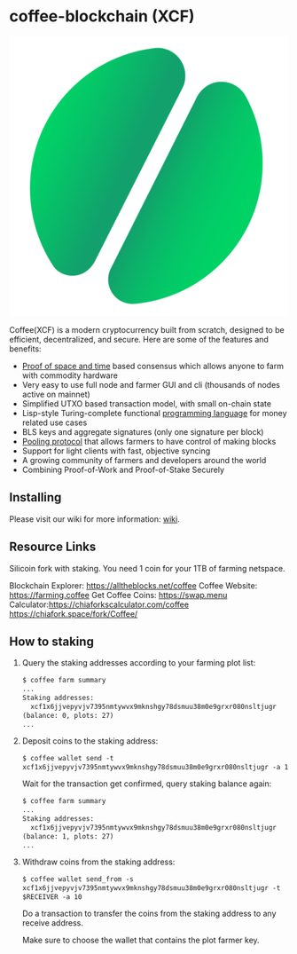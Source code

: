 # coffee-blockchain (XCF)

![IMG_4734](https://github.com/coffee-network/coffee-blockchain-gui/raw/main/src/assets/img/coffee_circle.png)

Coffee(XCF) is a modern cryptocurrency built from scratch, designed to be efficient, decentralized, and secure. Here are some of the features and benefits:
* [Proof of space and time](https://docs.google.com/document/d/1tmRIb7lgi4QfKkNaxuKOBHRmwbVlGL4f7EsBDr_5xZE/edit) based consensus which allows anyone to farm with commodity hardware
* Very easy to use full node and farmer GUI and cli (thousands of nodes active on mainnet)
* Simplified UTXO based transaction model, with small on-chain state
* Lisp-style Turing-complete functional [programming language](https://chialisp.com/) for money related use cases
* BLS keys and aggregate signatures (only one signature per block)
* [Pooling protocol](https://github.com/Chia-Network/coffee-blockchain/wiki/Pooling-User-Guide) that allows farmers to have control of making blocks
* Support for light clients with fast, objective syncing
* A growing community of farmers and developers around the world
* Combining Proof-of-Work and Proof-of-Stake Securely

## Installing

Please visit our wiki for more information:
[wiki](https://github.com/coffee-network/coffee-blockchain/wiki).

## Resource Links

Silicoin fork with staking. You need 1 coin for your 1TB of farming netspace.

Blockchain Explorer: https://alltheblocks.net/coffee
Coffee Website: https://farming.coffee
Get Coffee Coins: https://swap.menu
Calculator:https://chiaforkscalculator.com/coffee
https://chiafork.space/fork/Coffee/

## How to staking

1. Query the staking addresses according to your farming plot list:

   ```
   $ coffee farm summary
   ...
   Staking addresses:
     xcf1x6jjvepyvjv7395nmtywvx9mknshgy78dsmuu38m0e9grxr080nsltjugr (balance: 0, plots: 27)
   ...
   ```

2. Deposit coins to the staking address:

   ```
   $ coffee wallet send -t xcf1x6jjvepyvjv7395nmtywvx9mknshgy78dsmuu38m0e9grxr080nsltjugr -a 1
   ```

   Wait for the transaction get confirmed, query staking balance again:

   ```
   $ coffee farm summary
   ...
   Staking addresses:
     xcf1x6jjvepyvjv7395nmtywvx9mknshgy78dsmuu38m0e9grxr080nsltjugr (balance: 1, plots: 27)
   ...
   ```

3. Withdraw coins from the staking address:

   ```
   $ coffee wallet send_from -s xcf1x6jjvepyvjv7395nmtywvx9mknshgy78dsmuu38m0e9grxr080nsltjugr -t $RECEIVER -a 10
   ```

   Do a transaction to transfer the coins from the staking address to any receive address.

   Make sure to choose the wallet that contains the plot farmer key.
